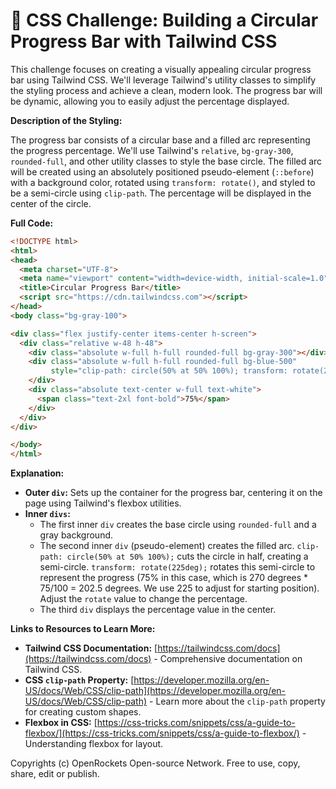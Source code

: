 # 🐞 CSS Challenge:  Building a Circular Progress Bar with Tailwind CSS


This challenge focuses on creating a visually appealing circular progress bar using Tailwind CSS.  We'll leverage Tailwind's utility classes to simplify the styling process and achieve a clean, modern look.  The progress bar will be dynamic, allowing you to easily adjust the percentage displayed.

**Description of the Styling:**

The progress bar consists of a circular base and a filled arc representing the progress percentage.  We'll use Tailwind's `relative`, `bg-gray-300`, `rounded-full`, and other utility classes to style the base circle.  The filled arc will be created using an absolutely positioned pseudo-element (`::before`) with a background color, rotated using `transform: rotate()`, and styled to be a semi-circle using `clip-path`.  The percentage will be displayed in the center of the circle.

**Full Code:**

```html
<!DOCTYPE html>
<html>
<head>
  <meta charset="UTF-8">
  <meta name="viewport" content="width=device-width, initial-scale=1.0">
  <title>Circular Progress Bar</title>
  <script src="https://cdn.tailwindcss.com"></script>
</head>
<body class="bg-gray-100">

<div class="flex justify-center items-center h-screen">
  <div class="relative w-48 h-48">
    <div class="absolute w-full h-full rounded-full bg-gray-300"></div>
    <div class="absolute w-full h-full rounded-full bg-blue-500" 
         style="clip-path: circle(50% at 50% 100%); transform: rotate(225deg);">
    </div>
    <div class="absolute text-center w-full text-white">
      <span class="text-2xl font-bold">75%</span>
    </div>
  </div>
</div>

</body>
</html>
```

**Explanation:**

* **Outer `div`:** Sets up the container for the progress bar, centering it on the page using Tailwind's flexbox utilities.
* **Inner `divs`:**
    * The first inner `div` creates the base circle using `rounded-full` and a gray background.
    * The second inner `div` (pseudo-element) creates the filled arc.  `clip-path: circle(50% at 50% 100%);` cuts the circle in half, creating a semi-circle.  `transform: rotate(225deg);` rotates this semi-circle to represent the progress (75% in this case, which is 270 degrees * 75/100 = 202.5 degrees.  We use 225 to adjust for starting position).   Adjust the `rotate` value to change the percentage.
    * The third `div` displays the percentage value in the center.


**Links to Resources to Learn More:**

* **Tailwind CSS Documentation:** [https://tailwindcss.com/docs](https://tailwindcss.com/docs) -  Comprehensive documentation on Tailwind CSS.
* **CSS `clip-path` Property:** [https://developer.mozilla.org/en-US/docs/Web/CSS/clip-path](https://developer.mozilla.org/en-US/docs/Web/CSS/clip-path) - Learn more about the `clip-path` property for creating custom shapes.
* **Flexbox in CSS:** [https://css-tricks.com/snippets/css/a-guide-to-flexbox/](https://css-tricks.com/snippets/css/a-guide-to-flexbox/) -  Understanding flexbox for layout.


Copyrights (c) OpenRockets Open-source Network. Free to use, copy, share, edit or publish.

